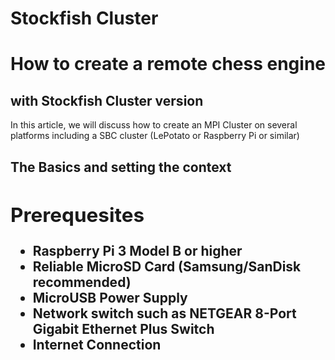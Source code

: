 # Stockfish Cluster
<h1>How to create a remote chess engine</h1>
    <h2>with Stockfish Cluster version</h2>
 In this article, we will discuss how to create an MPI Cluster on several platforms including a SBC cluster (LePotato or Raspberry Pi or similar)
<p><b><h2>The Basics and setting the context<h2></b></p>
<h2>Prerequesites</h2>
<ul>
 <li>Raspberry Pi 3 Model B or higher</li>
 <li>Reliable MicroSD Card (Samsung/SanDisk recommended)</li>
 <li>MicroUSB Power Supply</li>
 <li>Network switch such as NETGEAR 8-Port Gigabit Ethernet Plus Switch</li>
 <li>Internet Connection</li>
</ul>
